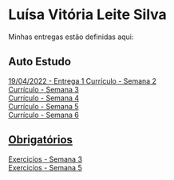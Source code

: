 # Luísa Vitória Leite Silva
Minhas entregas estão definidas aqui:
## Auto Estudo
<a href="https://github.com/Intelihub/Template_Aluno/blob/main/02_AUT_EST_ENTREGA/Coloque%20aqui%20as%20entregas%20do%20seu%20auto%20estudo.rtf"> 19/04/2022 - Entrega 1 </a>
<a href="https://github.com/luisaleite/Modulo2/tree/main/03_AUT_EST_ENTREGA/Semana%202"> Currículo - Semana 2 <br>
  <a href="https://github.com/luisaleite/Modulo2/tree/main/03_AUT_EST_ENTREGA/Semana%203"> Currículo - Semana 3 <br>
   <a href="https://github.com/luisaleite/Modulo2/tree/main/03_AUT_EST_ENTREGA/Semana%204/Curriculo"> Currículo - Semana 4 <br>
     <a href="https://github.com/luisaleite/Modulo2/tree/main/03_AUT_EST_ENTREGA/Semana%205/Curriculo"> Currículo - Semana 5 <br>
       <a href="https://github.com/luisaleite/Modulo2/tree/main/03_AUT_EST_ENTREGA/Semana%206/Curriculo"> Currículo - Semana 6 <br>
## Obrigatórios
<a href="https://github.com/luisaleite/Modulo2/tree/main/04_AUT_EST_EX_OBRIGATORIOS/Semana%203"> Exercicíos - Semana 3 <br>
  <a href="https://github.com/luisaleite/Modulo2/tree/main/04_AUT_EST_EX_OBRIGATORIOS/Semana%205"> Exercicíos - Semana 5
